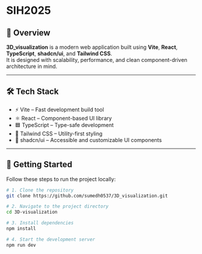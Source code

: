 # SIH2025

## 🚀 Overview
**3D_visualization** is a modern web application built using **Vite**, **React**, **TypeScript**, **shadcn/ui**, and **Tailwind CSS**.  
It is designed with scalability, performance, and clean component-driven architecture in mind.

---

## 🛠️ Tech Stack
- ⚡ Vite – Fast development build tool
- ⚛️ React – Component-based UI library
- 🟦 TypeScript – Type-safe development
- 🎨 Tailwind CSS – Utility-first styling
- 🧩 shadcn/ui – Accessible and customizable UI components

---

## 📂 Getting Started

Follow these steps to run the project locally:

```sh
# 1. Clone the repository
git clone https://github.com/sumedh0537/3D_visualization.git

# 2. Navigate to the project directory
cd 3D-visualization

# 3. Install dependencies
npm install

# 4. Start the development server
npm run dev
